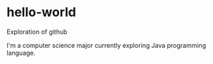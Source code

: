 # hello-world
Exploration of github

I'm a computer science major currently exploring Java programming language.
